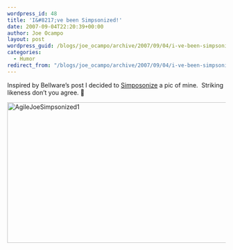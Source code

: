 ```yaml
---
wordpress_id: 48
title: 'I&#8217;ve been Simpsonized!'
date: 2007-09-04T22:20:39+00:00
author: Joe Ocampo
layout: post
wordpress_guid: /blogs/joe_ocampo/archive/2007/09/04/i-ve-been-simpsonized.aspx
categories:
  - Humor
redirect_from: "/blogs/joe_ocampo/archive/2007/09/04/i-ve-been-simpsonized.aspx/"
---
```

Inspired by Bellware&#8217;s post I decided to <a href="http://simpsonizeme.com/" target="_blank">Simposonize</a>&nbsp;a pic of mine.&nbsp; Striking likeness don&#8217;t you agree. 🙂

[<img height="324" alt="AgileJoeSimpsonized1" src="http://lostechies.com/joeocampo/files/2011/03IvebeenSimpsonized_11E03/AgileJoeSimpsonized1_thumb.png" width="597" border="0" />](http://lostechies.com/joeocampo/files/2011/03IvebeenSimpsonized_11E03/AgileJoeSimpsonized1.png)